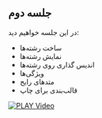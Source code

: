 ## جلسه دوم
در این جلسه خواهیم دید:


* ساخت رشته‌ها   
* نمایش رشته‌ها  
* اندیس گذاری روی رشته‌ها  
* ویژگی‌ها  
* متدهای رایج  
* قالب‌بندی برای چاپ  

[![PLAY Video](https://www.aparat.com/public/public/images/logo/v2/aparat_logo_fa_color_black_275x100.png)](https://as3.cdn.asset.aparat.com/aparat-video/6404061b1289feca1dc65df47288089d15270107-1080p__27117.mp4)
